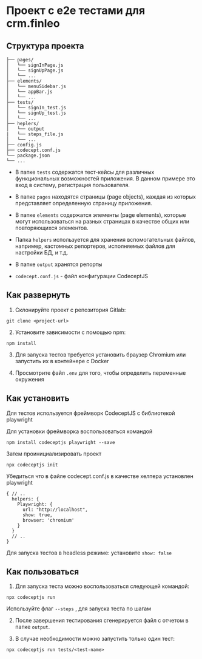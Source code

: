 # Проект с e2e тестами для crm.finleo

## Структура проекта
```
├── pages/
│   └── signInPage.js
│   └── signUpPage.js
│   └── ...
├── elements/
│   └── menuSidebar.js
│   └── appBar.js
│   └── ...
├── tests/
│   └── signIn_test.js
│   └── signUp_test.js
│   └── ...
├── heplers/
│   └── output
|   └── steps_file.js
│   └── ...
├── config.js
├── codecept.conf.js
└── package.json
└── ...
```
- В папке `tests` содержатся тест-кейсы для различных функциональных возможностей приложения. В данном примере это вход в систему, регистрация пользователя.

- В папке `pages` находятся страницы (page objects), каждая из которых представляет определенную страницу приложения. 

- В папке `elements` содержатся элементы (page elements), которые могут использоваться на разных страницах в качестве общих или повторяющихся элементов. 

- Папка `helpers` используется для хранения вспомогательных файлов, например, кастомных репортеров, исполняемых файлов для настройки БД, и т.д.

- В папке `output` хранятся репорты 

- `codecept.conf.js` - файл конфигурации CodeceptJS

## Как развернуть

1. Склонируйте проект с репозитория Gitlab:
 
`git clone <project-url>`

2. Установите зависимости с помощью npm:

`npm install`

3. Для запуска тестов требуется установить браузер Chromium или запустить их в контейнере с Docker

4. Просмотрите файл `.env` для того, чтобы определить переменные окружения

## Как установить

Для тестов используется фреймворк CodeceptJS с библиотекой playwright

Для установки фреймворка воспользоваться командой

`npm install codeceptjs playwright --save`

Затем проинициализировать проект 

`npx codeceptjs init`

Убедиться что в файле codecept.conf.js в качестве хелпера установлен playwright
```
{ // ..
  helpers: {
    Playwright: {
      url: "http://localhost",
      show: true,
      browser: 'chromium'
    }
  }
  // ..
}
```
Для запуска тестов в headless режиме: установите `show: false`

## Как пользоваться

1. Для запуска теста можно воспользоваться следующей командой:

`npx codeceptjs run`

Используйте флаг `--steps` , для запуска теста по шагам

2. После завершения тестирования сгенерируется файл с отчетом в папке `output`.

3. В случае необходимости можно запустить только один тест: 

`npx codeceptjs run tests/<test-name>`